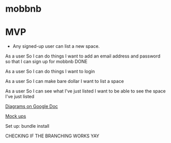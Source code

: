 # mobbnb

MVP
===

* Any signed-up user can list a new space.

As a user
So I can do things
I want to add an email address and password so that I can sign up for mobbnb
DONE

As a user
So I can do things
I want to login

As a user
So I can make bare dollar
I want to list a space

As a user
So I can see what I've just listed
I want to be able to see the space I've just listed

[Diagrams on Google Doc](https://docs.google.com/document/d/1L4EI2UfRkS2AZr5j7BMjax_akdKAzOghXINDZXrK-Rs/edit?usp=sharing)

[Mock ups](https://mobbnb.invisionapp.com/freehand/MobBnb-v1-uGJZsrs5z)

Set up: 
bundle install

CHECKING IF THE BRANCHING WORKS YAY
